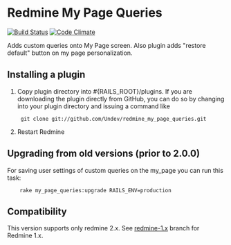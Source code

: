 # Redmine My Page Queries

[![Build Status](https://travis-ci.org/Undev/redmine_my_page_queries.png)](https://travis-ci.org/Undev/redmine_my_page_queries)
[![Code Climate](https://codeclimate.com/github/Undev/redmine_my_page_queries.png)](https://codeclimate.com/github/Undev/redmine_my_page_queries)

Adds custom queries onto My Page screen.
Also plugin adds "restore default" button on my page personalization.

## Installing a plugin

1. Copy plugin directory into #{RAILS_ROOT}/plugins.
If you are downloading the plugin directly from GitHub,
you can do so by changing into your plugin directory and issuing a command like

        git clone git://github.com/Undev/redmine_my_page_queries.git

2. Restart Redmine

## Upgrading from old versions (prior to 2.0.0)

For saving user settings of custom queries on the my_page you can run this task:

        rake my_page_queries:upgrade RAILS_ENV=production

## Compatibility

This version supports only redmine 2.x. See [redmine-1.x](https://github.com/Undev/redmine_my_page_queries/tree/feature/1.4-compatibility) branch for Redmine 1.x.
